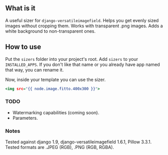 ## What is it
A useful sizer for `django-versatileimagefield`. Helps you get evenly sized images without cropping them.
Works with transparent .png images. Adds a white background to non-transparent ones.
## How to use
Put the `sizers` folder into your project's root. 
Add `sizers` to your `INSTALLED_APPS`.
If you don't like that name or you already have app named that way, you can rename it.

Now, inside your template you can use the sizer.
```djangotemplate
<img src="{{ node.image.fitto.400x300 }}">
```

### TODO
- Watermarking capabilities (coming soon).
- Parameters.

### Notes
Tested against django 1.9, django-versatileimagefield 1.6.1, Pillow 3.3.1.
Tested formats are .JPEG (RGB), .PNG (RGB, RGBA).

